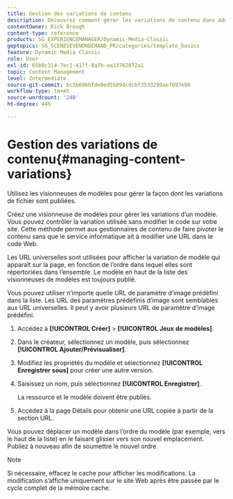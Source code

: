 ```yaml
---
title: Gestion des variations de contenu
description: Découvrez comment gérer les variations de contenu dans Adobe Dynamic Media Classic.
contentOwner: Rick Brough
content-type: reference
products: SG_EXPERIENCEMANAGER/Dynamic-Media-Classic
geptopics: SG_SCENESEVENONDEMAND_PK/categories/template_basics
feature: Dynamic Media Classic
role: User
exl-id: 65b8c314-7ec1-417f-8a7b-aa13762072a1
topic: Content Management
level: Intermediate
source-git-commit: bc3b696bfde0ed55894cdcbf3533299ae7697e98
workflow-type: tm+mt
source-wordcount: '248'
ht-degree: 44%

---
```


# Gestion des variations de contenu{#managing-content-variations}

Utilisez les visionneuses de modèles pour gérer la façon dont les variations de fichier sont publiées.

Créez une visionneuse de modèles pour gérer les variations d’un modèle. Vous pouvez contrôler la variation utilisée sans modifier le code sur votre site. Cette méthode permet aux gestionnaires de contenu de faire pivoter le contenu sans que le service informatique ait à modifier une URL dans le code Web.

Les URL universelles sont utilisées pour afficher la variation de modèle qui apparaît sur la page, en fonction de l’ordre dans lequel elles sont répertoriées dans l’ensemble. Le modèle en haut de la liste des visionneuses de modèles est toujours publié.

Vous pouvez utiliser n’importe quelle URL de paramètre d’image prédéfini dans la liste. Les URL des paramètres prédéfinis d’image sont semblables aux URL universelles. Il peut y avoir plusieurs URL de paramètre d’image prédéfini.

1. Accédez à **[!UICONTROL Créer]** > **[!UICONTROL Jeux de modèles]**.
1. Dans le créateur, sélectionnez un modèle, puis sélectionnez **[!UICONTROL Ajouter/Prévisualiser]**.
1. Modifiez les propriétés du modèle et sélectionnez **[!UICONTROL Enregistrer sous]** pour créer une autre version.
1. Saisissez un nom, puis sélectionnez **[!UICONTROL Enregistrer]**.

   La ressource et le modèle doivent être publiés.

1. Accédez à la page Détails pour obtenir une URL copiée à partir de la section URL.

Vous pouvez déplacer un modèle dans l’ordre du modèle (par exemple, vers le haut de la liste) en le faisant glisser vers son nouvel emplacement. Publiez à nouveau afin de soumettre le nouvel ordre.

>[!NOTE]
>
>Si nécessaire, effacez le cache pour afficher les modifications. La modification s’affiche uniquement sur le site Web après être passée par le cycle complet de la mémoire cache.
